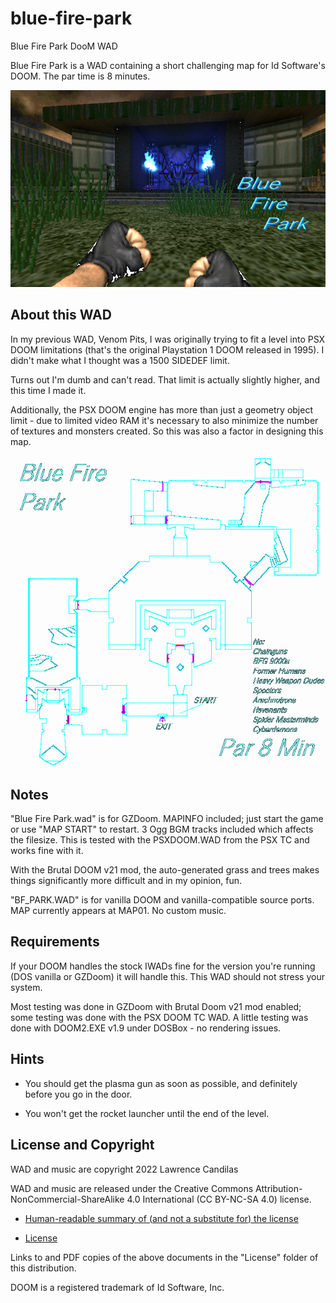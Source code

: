 # blue-fire-park
 Blue Fire Park DooM WAD

Blue Fire Park is a WAD containing a short challenging map for Id Software's DOOM.  The par time is 8 minutes.  

![Title Image](https://github.com/lawrencecandilas/doom-wads/blob/main/005%20Blue%20Fire%20Park/BFTTLPIC.png)

## About this WAD

In my previous WAD, Venom Pits, I was originally trying to fit a level into PSX DOOM limitations (that's the original Playstation 1 DOOM released in 1995).  I didn't make what I thought was a 1500 SIDEDEF limit.  

Turns out I'm dumb and can't read.  That limit is actually slightly higher, and this time I made it.  

Additionally, the PSX DOOM engine has more than just a geometry object limit - due to limited video RAM it's necessary to also minimize the number of textures and monsters created.  So this was also a factor in designing this map.

![Blue Fire Park - Automap Preview](https://github.com/lawrencecandilas/doom-wads/blob/main/005%20Blue%20Fire%20Park/Blue%20Fire%20Park%20-%20Automap.png)

## Notes

"Blue Fire Park.wad" is for GZDoom.  MAPINFO included; just start the game or use "MAP START" to restart.  3 Ogg BGM tracks included which affects the filesize.  This is tested with the PSXDOOM.WAD from the PSX TC and works fine with it.

With the Brutal DOOM v21 mod, the auto-generated grass and trees makes things significantly more difficult and in my opinion, fun.

"BF_PARK.WAD" is for vanilla DOOM and vanilla-compatible source ports.  MAP currently appears at MAP01.  No custom music.

## Requirements

If your DOOM handles the stock IWADs fine for the version you're running (DOS vanilla or GZDoom) it will handle this.  This WAD should not stress your system.  

Most testing was done in GZDoom with Brutal Doom v21 mod enabled; some testing was done with the PSX DOOM TC WAD.  A little testing was done with DOOM2.EXE v1.9 under DOSBox - no rendering issues.

## Hints

- You should get the plasma gun as soon as possible, and definitely before you go in the door.

- You won't get the rocket launcher until the end of the level.

## License and Copyright

WAD and music are copyright 2022 Lawrence Candilas

WAD and music are released under the Creative Commons Attribution-NonCommercial-ShareAlike 4.0 International (CC BY-NC-SA 4.0) license.

- [Human-readable summary of (and not a substitute for) the license](https://creativecommons.org/licenses/by-nc-sa/4.0/)

- [License](https://creativecommons.org/licenses/by-nc-sa/4.0/legalcode)

Links to and PDF copies of the above documents in the "License" folder of this distribution.

DOOM is a registered trademark of Id Software, Inc.
